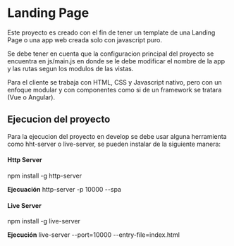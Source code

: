 # Landing Page

Este proyecto es creado con el fin de tener un template de una Landing Page o una app web creada solo con javascript puro.

Se debe tener en cuenta que la configuracion principal del proyecto se encuentra en js/main.js en donde se le debe modificar el nombre de la app y las rutas segun los modulos de las vistas.

Para el cliente se trabaja con HTML, CSS y Javascript nativo, pero con un enfoque modular y con componentes como si de un framework se tratara (Vue o Angular).

## Ejecucion del proyecto

Para la ejecucion del proyecto en develop se debe usar alguna herramienta como hht-server o live-server, se pueden instalar de la siguiente manera:

#### Http Server

npm install -g http-server

**Ejecuación**
http-server -p 10000 --spa

#### Live Server

npm install -g live-server

**Ejecución**
live-server --port=10000 --entry-file=index.html
